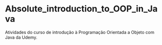 # Absolute_introduction_to_OOP_in_Java
Atividades do curso de introdução à Programação Orientada a Objeto com Java da Udemy.
